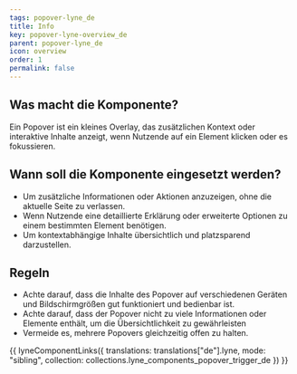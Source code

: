```yaml
---
tags: popover-lyne_de
title: Info
key: popover-lyne-overview_de
parent: popover-lyne_de
icon: overview
order: 1
permalink: false
---
```


## Was macht die Komponente?
Ein Popover ist ein kleines Overlay, das zusätzlichen Kontext oder interaktive Inhalte anzeigt, wenn Nutzende auf ein Element klicken oder es fokussieren.

## Wann soll die Komponente eingesetzt werden?
* Um zusätzliche Informationen oder Aktionen anzuzeigen, ohne die aktuelle Seite zu verlassen.
* Wenn Nutzende eine detaillierte Erklärung oder erweiterte Optionen zu einem bestimmten Element benötigen.
* Um kontextabhängige Inhalte übersichtlich und platzsparend darzustellen.

## Regeln
* Achte darauf, dass die Inhalte des Popover auf verschiedenen Geräten und Bildschirmgrößen gut funktioniert und bedienbar ist. 
* Achte darauf, dass der Popover nicht zu viele Informationen oder Elemente enthält, um die Übersichtlichkeit zu gewährleisten
* Vermeide es, mehrere Popovers gleichzeitig offen zu halten.

{{ lyneComponentLinks({
  translations: translations["de"].lyne,
  mode: "sibling",
  collection: collections.lyne_components_popover_trigger_de
}) }}